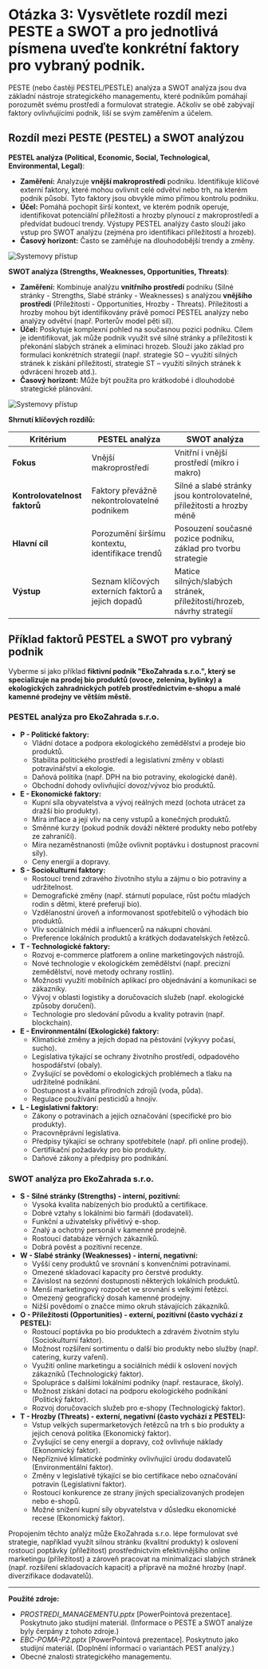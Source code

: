 # Otázka 3: Vysvětlete rozdíl mezi PESTE a SWOT a pro jednotlivá písmena uveďte konkrétní faktory pro vybraný podnik.

PESTE (nebo častěji PESTEL/PESTLE) analýza a SWOT analýza jsou dva základní nástroje strategického managementu, které podnikům pomáhají porozumět svému prostředí a formulovat strategie. Ačkoliv se obě zabývají faktory ovlivňujícími podnik, liší se svým zaměřením a účelem.

## Rozdíl mezi PESTE (PESTEL) a SWOT analýzou

**PESTEL analýza (Political, Economic, Social, Technological, Environmental, Legal)**:
*   **Zaměření:** Analyzuje **vnější makroprostředí** podniku. Identifikuje klíčové externí faktory, které mohou ovlivnit celé odvětví nebo trh, na kterém podnik působí. Tyto faktory jsou obvykle mimo přímou kontrolu podniku.
*   **Účel:** Pomáhá pochopit širší kontext, ve kterém podnik operuje, identifikovat potenciální příležitosti a hrozby plynoucí z makroprostředí a předvídat budoucí trendy. Výstupy PESTEL analýzy často slouží jako vstup pro SWOT analýzu (zejména pro identifikaci příležitostí a hrozeb).
*   **Časový horizont:** Často se zaměřuje na dlouhodobější trendy a změny.

![Systemovy přístup](..\obr\pestel.png)

**SWOT analýza (Strengths, Weaknesses, Opportunities, Threats)**:
*   **Zaměření:** Kombinuje analýzu **vnitřního prostředí** podniku (Silné stránky - Strengths, Slabé stránky - Weaknesses) s analýzou **vnějšího prostředí** (Příležitosti - Opportunities, Hrozby - Threats). Příležitosti a hrozby mohou být identifikovány právě pomocí PESTEL analýzy nebo analýzy odvětví (např. Porterův model pěti sil).
*   **Účel:** Poskytuje komplexní pohled na současnou pozici podniku. Cílem je identifikovat, jak může podnik využít své silné stránky a příležitosti k překonání slabých stránek a eliminaci hrozeb. Slouží jako základ pro formulaci konkrétních strategií (např. strategie SO – využití silných stránek k získání příležitostí, strategie ST – využití silných stránek k odvrácení hrozeb atd.).
*   **Časový horizont:** Může být použita pro krátkodobé i dlouhodobé strategické plánování.

![Systemovy přístup](..\obr\swot.png)

**Shrnutí klíčových rozdílů:**

| Kritérium        | PESTEL analýza                                  | SWOT analýza                                                                 |
| ---------------- | ----------------------------------------------- | ---------------------------------------------------------------------------- |
| **Fokus**        | Vnější makroprostředí                           | Vnitřní i vnější prostředí (mikro i makro)                                   |
| **Kontrolovatelnost faktorů** | Faktory převážně nekontrolovatelné podnikem     | Silné a slabé stránky jsou kontrolovatelné, příležitosti a hrozby méně       |
| **Hlavní cíl**   | Porozumění širšímu kontextu, identifikace trendů | Posouzení současné pozice podniku, základ pro tvorbu strategie               |
| **Výstup**       | Seznam klíčových externích faktorů a jejich dopadů | Matice silných/slabých stránek, příležitostí/hrozeb, návrhy strategií        |

## Příklad faktorů PESTEL a SWOT pro vybraný podnik

Vyberme si jako příklad **fiktivní podnik "EkoZahrada s.r.o.", který se specializuje na prodej bio produktů (ovoce, zelenina, bylinky) a ekologických zahradnických potřeb prostřednictvím e-shopu a malé kamenné prodejny ve větším městě.**

### PESTEL analýza pro EkoZahrada s.r.o.

*   **P - Politické faktory:**
    *   Vládní dotace a podpora ekologického zemědělství a prodeje bio produktů.
    *   Stabilita politického prostředí a legislativní změny v oblasti potravinářství a ekologie.
    *   Daňová politika (např. DPH na bio potraviny, ekologické daně).
    *   Obchodní dohody ovlivňující dovoz/vývoz bio produktů.
*   **E - Ekonomické faktory:**
    *   Kupní síla obyvatelstva a vývoj reálných mezd (ochota utrácet za dražší bio produkty).
    *   Míra inflace a její vliv na ceny vstupů a konečných produktů.
    *   Směnné kurzy (pokud podnik dováží některé produkty nebo potřeby ze zahraničí).
    *   Míra nezaměstnanosti (může ovlivnit poptávku i dostupnost pracovní síly).
    *   Ceny energií a dopravy.
*   **S - Sociokulturní faktory:**
    *   Rostoucí trend zdravého životního stylu a zájmu o bio potraviny a udržitelnost.
    *   Demografické změny (např. stárnutí populace, růst počtu mladých rodin s dětmi, které preferují bio).
    *   Vzdělanostní úroveň a informovanost spotřebitelů o výhodách bio produktů.
    *   Vliv sociálních médií a influencerů na nákupní chování.
    *   Preference lokálních produktů a krátkých dodavatelských řetězců.
*   **T - Technologické faktory:**
    *   Rozvoj e-commerce platforem a online marketingových nástrojů.
    *   Nové technologie v ekologickém zemědělství (např. precizní zemědělství, nové metody ochrany rostlin).
    *   Možnosti využití mobilních aplikací pro objednávání a komunikaci se zákazníky.
    *   Vývoj v oblasti logistiky a doručovacích služeb (např. ekologické způsoby doručení).
    *   Technologie pro sledování původu a kvality potravin (např. blockchain).
*   **E - Environmentální (Ekologické) faktory:**
    *   Klimatické změny a jejich dopad na pěstování (výkyvy počasí, sucho).
    *   Legislativa týkající se ochrany životního prostředí, odpadového hospodářství (obaly).
    *   Zvyšující se povědomí o ekologických problémech a tlaku na udržitelné podnikání.
    *   Dostupnost a kvalita přírodních zdrojů (voda, půda).
    *   Regulace používání pesticidů a hnojiv.
*   **L - Legislativní faktory:**
    *   Zákony o potravinách a jejich označování (specifické pro bio produkty).
    *   Pracovněprávní legislativa.
    *   Předpisy týkající se ochrany spotřebitele (např. při online prodeji).
    *   Certifikační požadavky pro bio produkty.
    *   Daňové zákony a předpisy pro podnikání.

### SWOT analýza pro EkoZahrada s.r.o.

*   **S - Silné stránky (Strengths) - interní, pozitivní:**
    *   Vysoká kvalita nabízených bio produktů a certifikace.
    *   Dobré vztahy s lokálními bio farmáři (dodavateli).
    *   Funkční a uživatelsky přívětivý e-shop.
    *   Znalý a ochotný personál v kamenné prodejně.
    *   Rostoucí databáze věrných zákazníků.
    *   Dobrá pověst a pozitivní recenze.
*   **W - Slabé stránky (Weaknesses) - interní, negativní:**
    *   Vyšší ceny produktů ve srovnání s konvenčními potravinami.
    *   Omezené skladovací kapacity pro čerstvé produkty.
    *   Závislost na sezónní dostupnosti některých lokálních produktů.
    *   Menší marketingový rozpočet ve srovnání s velkými řetězci.
    *   Omezený geografický dosah kamenné prodejny.
    *   Nižší povědomí o značce mimo okruh stávajících zákazníků.
*   **O - Příležitosti (Opportunities) - externí, pozitivní (často vychází z PESTEL):**
    *   Rostoucí poptávka po bio produktech a zdravém životním stylu (Sociokulturní faktor).
    *   Možnost rozšíření sortimentu o další bio produkty nebo služby (např. catering, kurzy vaření).
    *   Využití online marketingu a sociálních médií k oslovení nových zákazníků (Technologický faktor).
    *   Spolupráce s dalšími lokálními podniky (např. restaurace, školy).
    *   Možnost získání dotací na podporu ekologického podnikání (Politický faktor).
    *   Rozvoj doručovacích služeb pro e-shopy (Technologický faktor).
*   **T - Hrozby (Threats) - externí, negativní (často vychází z PESTEL):**
    *   Vstup velkých supermarketových řetězců na trh s bio produkty a jejich cenová politika (Ekonomický faktor).
    *   Zvyšující se ceny energií a dopravy, což ovlivňuje náklady (Ekonomický faktor).
    *   Nepříznivé klimatické podmínky ovlivňující úrodu dodavatelů (Environmentální faktor).
    *   Změny v legislativě týkající se bio certifikace nebo označování potravin (Legislativní faktor).
    *   Rostoucí konkurence ze strany jiných specializovaných prodejen nebo e-shopů.
    *   Možné snížení kupní síly obyvatelstva v důsledku ekonomické recese (Ekonomický faktor).

Propojením těchto analýz může EkoZahrada s.r.o. lépe formulovat své strategie, například využít silnou stránku (kvalitní produkty) k oslovení rostoucí poptávky (příležitost) prostřednictvím efektivnějšího online marketingu (příležitost) a zároveň pracovat na minimalizaci slabých stránek (např. rozšíření skladovacích kapacit) a přípravě na možné hrozby (např. diverzifikace dodavatelů).

---
**Použité zdroje:**

*   *PROSTREDI_MANAGEMENTU.pptx* [PowerPointová prezentace]. Poskytnuto jako studijní materiál. (Informace o PESTE a SWOT analýze byly čerpány z tohoto zdroje.)
*   *EBC-POMA-P2.pptx* [PowerPointová prezentace]. Poskytnuto jako studijní materiál. (Doplnění informací o variantách PEST analýzy.)
*   Obecné znalosti strategického managementu.

